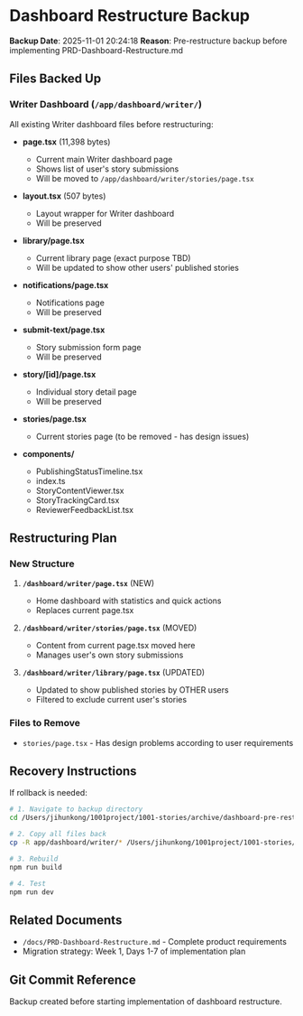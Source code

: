 # Dashboard Restructure Backup
**Backup Date**: 2025-11-01 20:24:18
**Reason**: Pre-restructure backup before implementing PRD-Dashboard-Restructure.md

## Files Backed Up

### Writer Dashboard (`/app/dashboard/writer/`)
All existing Writer dashboard files before restructuring:

- **page.tsx** (11,398 bytes)
  - Current main Writer dashboard page
  - Shows list of user's story submissions
  - Will be moved to `/app/dashboard/writer/stories/page.tsx`

- **layout.tsx** (507 bytes)
  - Layout wrapper for Writer dashboard
  - Will be preserved

- **library/page.tsx**
  - Current library page (exact purpose TBD)
  - Will be updated to show other users' published stories

- **notifications/page.tsx**
  - Notifications page
  - Will be preserved

- **submit-text/page.tsx**
  - Story submission form page
  - Will be preserved

- **story/[id]/page.tsx**
  - Individual story detail page
  - Will be preserved

- **stories/page.tsx**
  - Current stories page (to be removed - has design issues)

- **components/**
  - PublishingStatusTimeline.tsx
  - index.ts
  - StoryContentViewer.tsx
  - StoryTrackingCard.tsx
  - ReviewerFeedbackList.tsx

## Restructuring Plan

### New Structure
1. **`/dashboard/writer/page.tsx`** (NEW)
   - Home dashboard with statistics and quick actions
   - Replaces current page.tsx

2. **`/dashboard/writer/stories/page.tsx`** (MOVED)
   - Content from current page.tsx moved here
   - Manages user's own story submissions

3. **`/dashboard/writer/library/page.tsx`** (UPDATED)
   - Updated to show published stories by OTHER users
   - Filtered to exclude current user's stories

### Files to Remove
- `stories/page.tsx` - Has design problems according to user requirements

## Recovery Instructions

If rollback is needed:
```bash
# 1. Navigate to backup directory
cd /Users/jihunkong/1001project/1001-stories/archive/dashboard-pre-restructure-20251101-202418

# 2. Copy all files back
cp -R app/dashboard/writer/* /Users/jihunkong/1001project/1001-stories/app/dashboard/writer/

# 3. Rebuild
npm run build

# 4. Test
npm run dev
```

## Related Documents
- `/docs/PRD-Dashboard-Restructure.md` - Complete product requirements
- Migration strategy: Week 1, Days 1-7 of implementation plan

## Git Commit Reference
Backup created before starting implementation of dashboard restructure.
